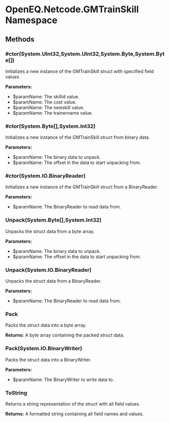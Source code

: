 ﻿# OpenEQ.Netcode.GMTrainSkill Namespace

## Methods

### #ctor(System.UInt32,System.UInt32,System.Byte,System.Byte[])

Initializes a new instance of the GMTrainSkill struct with specified field values.

**Parameters:**

- $paramName: The skillid value.
- $paramName: The cost value.
- $paramName: The newskill value.
- $paramName: The trainername value.

### #ctor(System.Byte[],System.Int32)

Initializes a new instance of the GMTrainSkill struct from binary data.

**Parameters:**

- $paramName: The binary data to unpack.
- $paramName: The offset in the data to start unpacking from.

### #ctor(System.IO.BinaryReader)

Initializes a new instance of the GMTrainSkill struct from a BinaryReader.

**Parameters:**

- $paramName: The BinaryReader to read data from.

### Unpack(System.Byte[],System.Int32)

Unpacks the struct data from a byte array.

**Parameters:**

- $paramName: The binary data to unpack.
- $paramName: The offset in the data to start unpacking from.

### Unpack(System.IO.BinaryReader)

Unpacks the struct data from a BinaryReader.

**Parameters:**

- $paramName: The BinaryReader to read data from.

### Pack

Packs the struct data into a byte array.

**Returns:** A byte array containing the packed struct data.

### Pack(System.IO.BinaryWriter)

Packs the struct data into a BinaryWriter.

**Parameters:**

- $paramName: The BinaryWriter to write data to.

### ToString

Returns a string representation of the struct with all field values.

**Returns:** A formatted string containing all field names and values.


